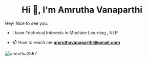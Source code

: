 <h1 align="center">Hi 👋, I'm Amrutha Vanaparthi</h1>

Hey! Nice to see you.
- I have Technical Interests in Machine Learning , NLP

- 📫 How to reach me **amruthavanaparthi@gmail.com**


<p><img align="center" src="https://github-readme-stats.vercel.app/api/top-langs?username=amrutha2567&show_icons=true&locale=en&layout=compact" alt="amrutha2567" /></p>
